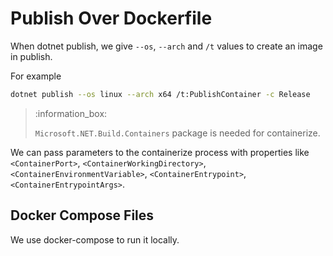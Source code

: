 # Publish Over Dockerfile

When dotnet publish, we give `--os`, `--arch` and `/t` values to create an
image in publish.

For example

```bash
dotnet publish --os linux --arch x64 /t:PublishContainer -c Release
```

> :information_box:
>
> `Microsoft.NET.Build.Containers` package is needed for containerize.

We can pass parameters to the containerize process with properties like
`<ContainerPort>`, `<ContainerWorkingDirectory>`,
`<ContainerEnvironmentVariable>`, `<ContainerEntrypoint>`,
`<ContainerEntrypointArgs>`.

## Docker Compose Files

We use docker-compose to run it locally.
